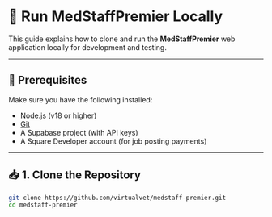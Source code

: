 # 🧪 Run MedStaffPremier Locally

This guide explains how to clone and run the **MedStaffPremier** web application locally for development and testing.

---

## 🔧 Prerequisites

Make sure you have the following installed:

- [Node.js](https://nodejs.org/en/) (v18 or higher)
- [Git](https://git-scm.com/)
- A Supabase project (with API keys)
- A Square Developer account (for job posting payments)

---

## 📥 1. Clone the Repository

```bash
git clone https://github.com/virtualvet/medstaff-premier.git
cd medstaff-premier
